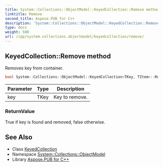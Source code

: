 ```yaml
---
title: System::Collections::ObjectModel::KeyedCollection::Remove method
linktitle: Remove
second_title: Aspose.PUB for C++
description: 'System::Collections::ObjectModel::KeyedCollection::Remove method. Removes key from container in C++.'
type: docs
weight: 500
url: /cpp/system.collections.objectmodel/keyedcollection/remove/
---
```

## KeyedCollection::Remove method


Removes key from container.

```cpp
bool System::Collections::ObjectModel::KeyedCollection<TKey, TItem>::Remove(TKey key)
```


| Parameter | Type | Description |
| --- | --- | --- |
| key | TKey | Key to remove. |

### ReturnValue

True if key is found and removed, false otherwise.

## See Also

* Class [KeyedCollection](../)
* Namespace [System::Collections::ObjectModel](../../)
* Library [Aspose.PUB for C++](../../../)
